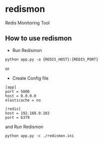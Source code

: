 # redismon
Redis Monitoring Tool

## How to use redismon

* Run Redismon

```
python app.py -a {REDIS_HOST}:{REDIS_PORT}
```

or

* Create Config file
```
[app]
port = 5000
host = 0.0.0.0
elasticache = no

[redis]
host = 192.168.0.102
port = 6379
```

and Run Redismon
```
python app.py -c ./redismon.ini
```
